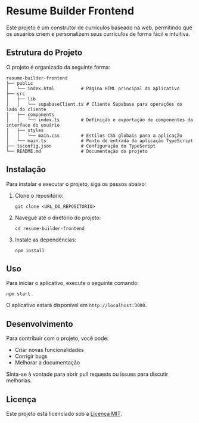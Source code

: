 # Resume Builder Frontend

Este projeto é um construtor de currículos baseado na web, permitindo que os usuários criem e personalizem seus currículos de forma fácil e intuitiva.

## Estrutura do Projeto

O projeto é organizado da seguinte forma:

```
resume-builder-frontend
├── public
│   └── index.html          # Página HTML principal do aplicativo
├── src
│   ├── lib
│   │   └── supabaseClient.ts # Cliente Supabase para operações do lado do cliente
│   ├── components
│   │   └── index.ts        # Definição e exportação de componentes da interface do usuário
│   ├── styles
│   │   └── main.css        # Estilos CSS globais para a aplicação
│   └── main.ts             # Ponto de entrada da aplicação TypeScript
├── tsconfig.json           # Configuração do TypeScript
└── README.md               # Documentação do projeto
```

## Instalação

Para instalar e executar o projeto, siga os passos abaixo:

1. Clone o repositório:
   ```
   git clone <URL_DO_REPOSITORIO>
   ```

2. Navegue até o diretório do projeto:
   ```
   cd resume-builder-frontend
   ```

3. Instale as dependências:
   ```
   npm install
   ```

## Uso

Para iniciar o aplicativo, execute o seguinte comando:

```
npm start
```

O aplicativo estará disponível em `http://localhost:3000`.

## Desenvolvimento

Para contribuir com o projeto, você pode:

- Criar novas funcionalidades
- Corrigir bugs
- Melhorar a documentação

Sinta-se à vontade para abrir pull requests ou issues para discutir melhorias.

## Licença

Este projeto está licenciado sob a [Licença MIT](LICENSE).